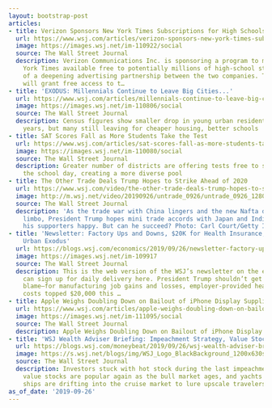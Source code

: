 ```yaml
---
layout: bootstrap-post
articles:
- title: Verizon Sponsors New York Times Subscriptions for High Schools
  url: https://www.wsj.com/articles/verizon-sponsors-new-york-times-subscriptions-for-high-schools-11569492001
  image: https://images.wsj.net/im-110922/social
  source: The Wall Street Journal
  description: Verizon Communications Inc. is sponsoring a program to make the New
    York Times available free to potentially millions of high-school students as part
    of a deepening advertising partnership between the two companies. The arrangement
    will grant free access to t…
- title: 'EXODUS: Millennials Continue to Leave Big Cities...'
  url: https://www.wsj.com/articles/millennials-continue-to-leave-big-cities-11569470460
  image: https://images.wsj.net/im-110806/social
  source: The Wall Street Journal
  description: Census figures show smaller drop in young urban residents than previous
    years, but many still leaving for cheaper housing, better schools
- title: SAT Scores Fall as More Students Take the Test
  url: https://www.wsj.com/articles/sat-scores-fall-as-more-students-take-the-test-11569297660
  image: https://images.wsj.net/im-110080/social
  source: The Wall Street Journal
  description: Greater number of districts are offering tests free to students during
    the school day, creating a more diverse pool
- title: The Other Trade Deals Trump Hopes to Strike Ahead of 2020
  url: https://www.wsj.com/video/the-other-trade-deals-trump-hopes-to-strike-ahead-of-2020/9B64216D-B41C-407B-8641-5025A20659A8.html
  image: http://m.wsj.net/video/20190926/untrade_0926/untrade_0926_1280x720.jpg
  source: The Wall Street Journal
  description: 'As the trade war with China lingers and the new Nafta deal is in Congressional
    limbo, President Trump hopes mini trade accords with Japan and India can keep
    his supporters happy. But can he succeed? Photo: Carl Court/Getty Images'
- title: 'Newsletter: Factory Ups and Downs, $20K for Health Insurance, and a Slow
    Urban Exodus'
  url: https://blogs.wsj.com/economics/2019/09/26/newsletter-factory-ups-and-downs-20k-for-health-insurance-and-a-slow-urban-exodus/
  image: https://images.wsj.net/im-109917
  source: The Wall Street Journal
  description: This is the web version of the WSJ’s newsletter on the economy. You
    can sign up for daily delivery here. President Trump shouldn’t get all the credit—or
    blame—for manufacturing job gains and losses, employer-provided health-coverage
    costs topped $20,000 this …
- title: Apple Weighs Doubling Down on Bailout of iPhone Display Supplier
  url: https://www.wsj.com/articles/apple-weighs-doubling-down-on-bailout-of-iphone-display-supplier-11569493948
  image: https://images.wsj.net/im-111095/social
  source: The Wall Street Journal
  description: Apple Weighs Doubling Down on Bailout of iPhone Display Supplier wsj.com
- title: 'WSJ Wealth Adviser Briefing: Impeachment Strategy, Value Stocks, Yacht Cruise'
  url: https://blogs.wsj.com/moneybeat/2019/09/26/wsj-wealth-adviser-briefing-impeachment-strategy-value-stocks-yacht-cruise/
  image: https://s.wsj.net/blogs/img/WSJ_Logo_BlackBackground_1200x630social
  source: The Wall Street Journal
  description: Investors stuck with hot stock during the last impeachment proceedings;
    value stocks are popular again as the bull market ages, and yachts and pricey
    ships are drifting into the cruise market to lure upscale travelers.
as_of_date: '2019-09-26'
---
```



